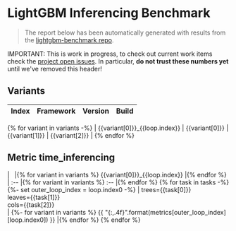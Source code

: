 # LightGBM Inferencing Benchmark

> The report below has been automatically generated with results from the [lightgbm-benchmark repo](https://github.com/microsoft/lightgbm-benchmark).

IMPORTANT: This is work in progress, to check out current work items check the [project open issues](https://github.com/microsoft/lightgbm-benchmark/issues). In particular, **do not trust these numbers yet** until we've removed this header!

## Variants

| Index | Framework | Version | Build |
| :-- | :-- | :-- | :-- |
{% for variant in variants -%}
| {{variant[0]}}_{{loop.index}} | {{variant[0]}} | {{variant[1]}} | {{variant[2]}} |
{% endfor %}

## Metric time_inferencing

| &nbsp; |{% for variant in variants %} {{variant[0]}}_{{loop.index}} |{% endfor %}
| :-- |{% for variant in variants %} :-- |{% endfor %}
{% for task in tasks -%}
    {%- set outer_loop_index = loop.index0 -%}
    | trees={{task[0]}}<br/>leaves={{task[1]}}<br/>cols={{task[2]}}<br/> |
        {%- for variant in variants %} {{ "{:,.4f}".format(metrics[outer_loop_index][loop.index0]) }} |{% endfor %}
{% endfor %}
